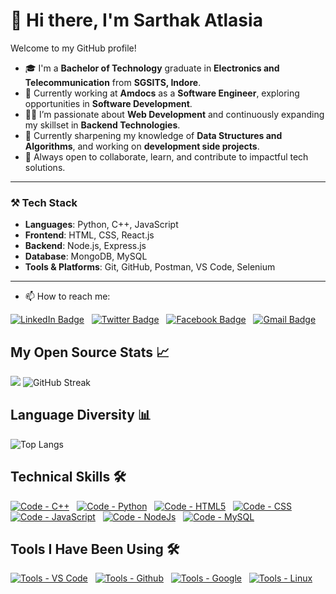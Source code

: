 # 👋 Hi there, I'm Sarthak Atlasia

Welcome to my GitHub profile!

- 🎓 I'm a **Bachelor of Technology** graduate in **Electronics and Telecommunication** from **SGSITS, Indore**.
- 💼 Currently working at **Amdocs** as a **Software Engineer**, exploring opportunities in **Software Development**.
- 👨‍💻 I’m passionate about **Web Development** and continuously expanding my skillset in **Backend Technologies**.
- 🌱 Currently sharpening my knowledge of **Data Structures and Algorithms**, and working on **development side projects**.
- 🚀 Always open to collaborate, learn, and contribute to impactful tech solutions.

---

### ⚒️ Tech Stack

- **Languages**: Python, C++, JavaScript  
- **Frontend**: HTML, CSS, React.js  
- **Backend**: Node.js, Express.js  
- **Database**: MongoDB, MySQL  
- **Tools & Platforms**: Git, GitHub, Postman, VS Code, Selenium  

---

- 📫 How to reach me:

[![LinkedIn Badge](https://img.shields.io/badge/LinkedIn-informational?style=for-the-badge&logo=linkedin&logoColor=white&color=blue)](https://www.linkedin.com/in/sarthak-atlasia-4170aa133/)
&nbsp;
[![Twitter Badge](https://img.shields.io/badge/Twitter-informational?style=for-the-badge&logo=twitter&logoColor=white&color=blue)](https://twitter.com/Sarthakatlasia)
&nbsp;
[![Facebook Badge](https://img.shields.io/badge/Facebook-informational?style=for-the-badge&logo=facebook&logoColor=white&color=blue)](https://www.facebook.com/sarthak.atlasia)
&nbsp;
[![Gmail Badge](https://img.shields.io/badge/GMail-informational?style=for-the-badge&logo=gmail&logoColor=white&color=blue)](mailto:imp.sarthak.atlasia@gmail.com)


## My Open Source Stats 📈

![](https://github-readme-stats.vercel.app/api?username=sarthak2443&show_icons=true&theme=dark&show_border=true)
![GitHub Streak](https://github-readme-streak-stats.herokuapp.com?user=sarthak2443&theme=dark&show_border=true)


## Language Diversity 📊

![Top Langs](https://github-readme-stats.vercel.app/api/top-langs/?username=sarthak2443&layout=compact&theme=dark&show_border=true)

<!--
[![Portfolio](https://github-readme-stats.vercel.app/api/pin/?username=sarthak2443&repo=Portfolio&theme=chartreuse-dark&hide_border=true)](https://sarthakatlasia.netlify.app/)
-->

## Technical Skills 🛠️

[![Code - C++](https://img.shields.io/badge/Code-C%2B%2B-2ea44f?logo=c%2B%2B&logoColor=blue)](https://www.cplusplus.com)
&nbsp;
[![Code - Python](https://img.shields.io/badge/Code-Python-2ea44f?logo=python)](https://www.python.org)
&nbsp;
[![Code - HTML5](https://img.shields.io/badge/Code-HTML5-2ea44f?logo=html5)](https://developer.mozilla.org/en-US/docs/Glossary/HTML5)
&nbsp;
[![Code - CSS](https://img.shields.io/badge/Code-CSS-2ea44f?logo=css3&logoColor=blue)](https://developer.mozilla.org/en-US/docs/Web/CSS)
&nbsp;
[![Code - JavaScript](https://img.shields.io/badge/Code-JavaScript-2ea44f?logo=javascript)](https://developer.mozilla.org/en-US/docs/Web/JavaScript)
&nbsp;
[![Code - NodeJs](https://img.shields.io/badge/Code-NodeJs-2ea44f?logo=nodejs)](https://nodejs.org)
&nbsp;
[![Code - MySQL](https://img.shields.io/badge/Code-MySQL-2ea44f?logo=mysql)](https://www.mysql.com)

## Tools I Have Been Using 🛠️

[![Tools - VS Code](https://img.shields.io/badge/Tools-VS%20Code-2ea44f?logo=visual-studio-code)](https://code.visualstudio.com)
&nbsp;
[![Tools - Github](https://img.shields.io/badge/Tools-Github-2ea44f?logo=Github)](https://github.com)
&nbsp;
[![Tools - Google](https://img.shields.io/badge/Tools-Google-2ea44f?logo=Google)](https://google.com)
&nbsp;
[![Tools - Linux](https://img.shields.io/badge/Tools-Linux-2ea44f?logo=Linux)](https://github.com/)
